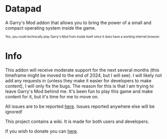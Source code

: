 # Datapad
A Garry's Mod addon that allows you to bring the power of a small and compact operating system inside the game.

<sup><sub>Yes, you could technically play Garry's Mod from inside itself since it does have a working internet browser.</sub></sup>

# Info
This addon will receive moderate support for the next several months (this timeframe might be moved to the end of 2024, but I will see). I will likely not add any requests in (unless they make it easier for developers to make content), I will only fix the bugs. The reason for this is that I am trying to leave Garry's Mod behind me. It's been fun to play this game and make content for it, but it's time for me to move on.

All issues are to be reported [here](https://github.com/niksacokica/datapad/issues). Issues reported anywhere else will be ignored!

This project contains a wiki. It is made for both users and developers.

If you wish to donate you can [here](https://paypal.me/niksacokica).
